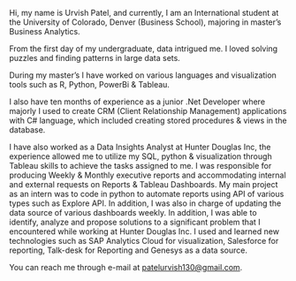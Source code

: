 Hi, my name is Urvish Patel, and currently, I am an International student at the University of Colorado, Denver (Business School), majoring in master’s Business Analytics.

From the first day of my undergraduate, data intrigued me. I loved solving puzzles and finding patterns in large data sets.

During my master’s I have worked on various languages and visualization tools such as R, Python, PowerBi & Tableau. 

I also have ten months of experience as a junior .Net Developer where majorly I used to create CRM (Client Relationship Management) applications with C# language, which included creating stored procedures & views in the database.

I have also worked as a Data Insights Analyst at Hunter Douglas Inc, the experience allowed me to utilize my SQL, python & visualization through Tableau skills to achieve the tasks assigned to me. I was responsible for producing Weekly & Monthly executive reports and accommodating internal and external requests on Reports & Tableau Dashboards. My main project as an intern was to code in python to automate reports using API of various types such as Explore API. In addition, I was also in charge of updating the data source of various dashboards weekly. In addition, I was able to identify, analyze and propose solutions to a significant problem that I encountered while working at Hunter Douglas Inc. I used and learned new technologies such as SAP Analytics Cloud for visualization, Salesforce for reporting, Talk-desk for Reporting and Genesys as a data source. 

You can reach me through e-mail at patelurvish130@gmail.com.

